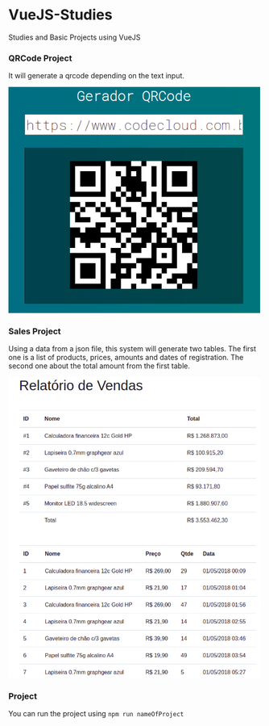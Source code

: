 # VueJS-Studies
Studies and Basic Projects using VueJS

### QRCode Project
It will generate a qrcode depending on the text input.


<img src= "img/qrcode.png" width="500">


### Sales Project
Using a data from a json file, this system will generate two tables. The first one is a list of products, prices, amounts and dates of registration. The second one about the total amount from the first table.


<img src= "img/sales.png" width="500">

### Project

You can run the project using  `npm run nameOfProject`
